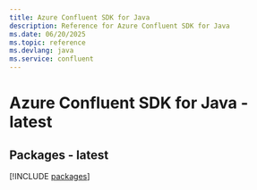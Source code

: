 ```yaml
---
title: Azure Confluent SDK for Java
description: Reference for Azure Confluent SDK for Java
ms.date: 06/20/2025
ms.topic: reference
ms.devlang: java
ms.service: confluent
---
```

# Azure Confluent SDK for Java - latest
## Packages - latest
[!INCLUDE [packages](confluent-index.md)]